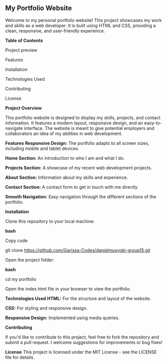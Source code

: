 ## **My Portfolio Website**
Welcome to my personal portfolio website! This project showcases my work and skills as a web developer. It is built using HTML and CSS, providing a clean, responsive, and user-friendly experience.

**Table of Contents**

Project preview 

Features

Installation

Technologies Used

Contributing

License

**Project Overview**

This portfolio website is designed to display my skills, projects, and contact information. It features a modern layout, responsive design, and an easy-to-navigate interface. The website is meant to give potential employers and collaborators an idea of my abilities in web development.

**Features**
**Responsive Design:** The portfolio adapts to all screen sizes, including mobile and tablet devices.

**Home Section:** An introduction to who I am and what I do.

**Projects Section:** A showcase of my recent web development projects.

**About Section:** Information about my skills and experience.

**Contact Section:** A contact form to get in touch with me directly.

**Smooth Navigation:** Easy navigation through the different sections of the portfolio.

**Installation**

Clone this repository to your local machine:

**bash**

Copy code

git clone https://github.com/Garissa-Codes/danielmusyoki-group15.git

Open the project folder:

**bash**

cd my portfolio

Open the index.html file in your browser to view the portfolio.

**Technologies Used**
**HTML:** For the structure and layout of the website.

**CSS:** For styling and responsive design.

**Responsive Design:** Implemented using media queries.

**Contributing**

If you'd like to contribute to this project, feel free to fork the repository and submit a pull request. I welcome suggestions for improvements or bug fixes!

**License**
This project is licensed under the MIT License - see the LICENSE file for details.
